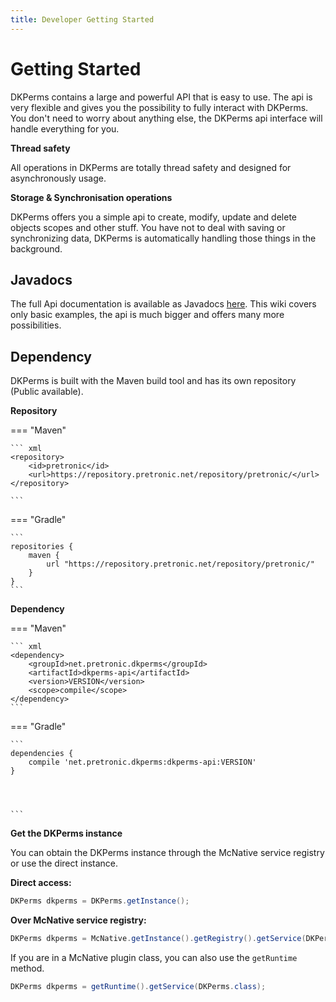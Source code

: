 ```yaml
---
title: Developer Getting Started
---
```


# Getting Started

DKPerms contains a large and powerful API that is easy to use. The api is very flexible and gives you the 
possibility to fully interact with DKPerms. You don't need to worry about anything else, the DKPerms api 
interface will handle everything for you.


**Thread safety**

All operations in DKPerms are totally thread safety and designed for asynchronously usage.

**Storage & Synchronisation operations**

DKPerms offers you a simple api to create, modify, update and delete objects scopes and other stuff. You have not to deal 
with saving or synchronizing data, DKPerms is automatically handling those things in the background.


## Javadocs

The full Api documentation is available as Javadocs [here](https://javadocs.pretronic.net/dkperms). 
This wiki covers only basic examples, the api is much bigger and offers many more possibilities.

## Dependency

DKPerms is built with the Maven build tool and has its own repository (Public available).

**Repository**

=== "Maven"

    ``` xml
    <repository>
        <id>pretronic</id>
        <url>https://repository.pretronic.net/repository/pretronic/</url>
    </repository>

    ```

=== "Gradle"

    ```
    repositories {
        maven {
            url "https://repository.pretronic.net/repository/pretronic/"
        }
    }
    ```

**Dependency**


=== "Maven"

    ``` xml
    <dependency>
        <groupId>net.pretronic.dkperms</groupId>
        <artifactId>dkperms-api</artifactId>
        <version>VERSION</version>
        <scope>compile</scope>
    </dependency>
    ```

=== "Gradle"

    ```
    dependencies {
        compile 'net.pretronic.dkperms:dkperms-api:VERSION'
    }




    ```


**Get the DKPerms instance**

You can obtain the DKPerms instance through the McNative service registry or use the direct instance.

**Direct access:**
```java
DKPerms dkperms = DKPerms.getInstance();
```

**Over McNative service registry:**
```java
DKPerms dkperms = McNative.getInstance().getRegistry().getService(DKPerms.class);
```

If you are in a McNative plugin class, you can also use the `getRuntime` method.
```java
DKPerms dkperms = getRuntime().getService(DKPerms.class);
```
